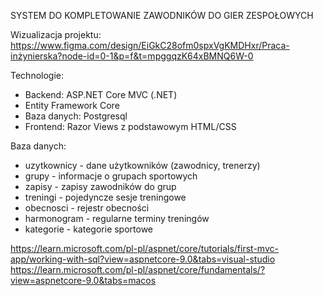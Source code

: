 SYSTEM DO KOMPLETOWANIE ZAWODNIKÓW DO GIER ZESPOŁOWYCH

Wizualizacja projektu:
https://www.figma.com/design/EiGkC28ofm0spxVgKMDHxr/Praca-inżynierska?node-id=0-1&p=f&t=mpggqzK64xBMNQ6W-0

Technologie:

- Backend: ASP.NET Core MVC (.NET)
- Entity Framework Core
- Baza danych: Postgresql
- Frontend: Razor Views z podstawowym HTML/CSS

Baza danych:
- uzytkownicy - dane użytkowników (zawodnicy, trenerzy)
- grupy - informacje o grupach sportowych
- zapisy - zapisy zawodników do grup
- treningi - pojedyncze sesje treningowe
- obecnosci - rejestr obecności
- harmonogram - regularne terminy treningów
- kategorie - kategorie sportowe


https://learn.microsoft.com/pl-pl/aspnet/core/tutorials/first-mvc-app/working-with-sql?view=aspnetcore-9.0&tabs=visual-studio
https://learn.microsoft.com/pl-pl/aspnet/core/fundamentals/?view=aspnetcore-9.0&tabs=macos
